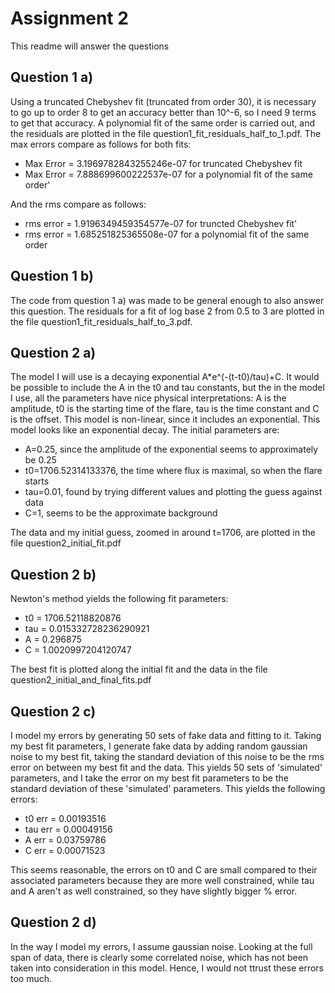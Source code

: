 # Assignment 2

This readme will answer the questions

## Question 1 a)

Using a truncated Chebyshev fit (truncated from order 30), it is necessary to go up to order 8 to get an accuracy
better than 10^-6, so I need 9 terms to get that accuracy. A polynomial fit of the same order is carried out, and
the residuals are plotted in the file question1_fit_residuals_half_to_1.pdf. The max errors compare as follows for
both fits:

* Max Error = 3.1969782843255246e-07 for truncated Chebyshev fit
* Max Error = 7.888699600222537e-07 for a polynomial fit of the same order'

And the rms compare as follows:

* rms error = 1.9196349459354577e-07 for truncted Chebyshev fit'
* rms error = 1.685251825365508e-07 for a polynomial fit of the same order

## Question 1 b)

The code from question 1 a) was made to be general enough to also answer this question. The residuals for a fit
of log base 2 from 0.5 to 3 are plotted in the file question1_fit_residuals_half_to_3.pdf.

## Question 2 a)

The model I will use is a decaying exponential A*e^(-(t-t0)/tau)+C. It would be possible to include the A in the
t0 and tau constants, but the in the model I use, all the parameters have nice physical interpretations: A is the
amplitude, t0 is the starting time of the flare, tau is the time constant and C is the offset. This model is 
non-linear, since it includes an exponential. This model looks like an exponential decay. The initial parameters are:

* A=0.25, since the amplitude of the exponential seems to approximately be 0.25
* t0=1706.52314133376, the time where flux is maximal, so when the flare starts
* tau=0.01, found by trying different values and plotting the guess against data  
* C=1, seems to be the approximate background

The data and my initial guess, zoomed in around t=1706, are plotted in the file question2_initial_fit.pdf

## Question 2 b)

Newton's method yields the following fit parameters:

* t0 = 1706.52118820876
* tau = 0.015332728236290921
* A = 0.296875
* C = 1.0020997204120747

The best fit is plotted along the initial fit and the data in the file question2_initial_and_final_fits.pdf

## Question 2 c)

I model my errors by generating 50 sets of fake data and fitting to it. Taking my best fit parameters, I generate
fake data by adding random gaussian noise to my best fit, taking the standard deviation of this noise to be the 
rms error on between my best fit and the data. This yields 50 sets of 'simulated' parameters, and I take the 
error on my best fit parameters to be the standard deviation of these 'simulated' parameters. This yields the 
following errors:

* t0 err = 0.00193516
* tau err = 0.00049156
* A err = 0.03759786
* C err = 0.00071523

This seems reasonable, the errors on t0 and C are small compared to their associated parameters because they are 
more well constrained, while tau and A aren't as well constrained, so they have slightly bigger % error.

## Question 2 d)

In the way I model my errors, I assume gaussian noise. Looking at the full span of data, there is clearly some
correlated noise, which has not been taken into consideration in this model. Hence, I would not ttrust these
errors too much.
